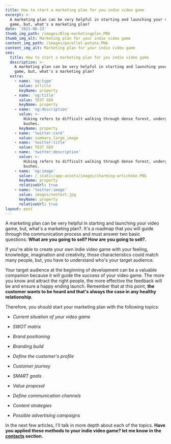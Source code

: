 ```yaml
---
title: How to start a marketing plan for you indie video game
excerpt: >-
  A marketing plan can be very helpful in starting and launching your video
  game, but, what's a marketing plan?
date: '2021-06-23'
thumb_img_path: /images/Blog-marketingplan.PNG
thumb_img_alt: Marketing plan for your indie video game
content_img_path: /images/parallel-potato.PNG
content_img_alt: Marketing plan for your indie video game
seo:
  title: How to start a marketing plan for you indie video game
  description: >-
    A marketing plan can be very helpful in starting and launching your video
    game, but, what's a marketing plan?
  extra:
    - name: 'og:type'
      value: article
      keyName: property
    - name: 'og:title'
      value: TEST SEO
      keyName: property
    - name: 'og:description'
      value: >-
        Hiking refers to difficult walking through dense forest, undergrowth, or
        bushes.
      keyName: property
    - name: 'twitter:card'
      value: summary_large_image
    - name: 'twitter:title'
      value: TEST SEO
    - name: 'twitter:description'
      value: >-
        Hiking refers to difficult walking through dense forest, undergrowth, or
        bushes.
    - name: 'og:image'
      value: /_static/app-assets/images/charming-artichoke.PNG
      keyName: property
      relativeUrl: true
    - name: 'twitter:image'
      value: images/seotest.jpg
      keyName: property
      relativeUrl: true
layout: post
---
```

A marketing plan can be very helpful in starting and launching your video game, but, what's a marketing plan?. It's a roadmap that you will guide through the communication process and must answer two basic questions: **What are you going to sell? How are you going to sell?.**

If you're able to create your own indie video game with your feeling, knowledge, imagination and creativity, those characteristics could match many people, but, you have to understand who's your target audience.

Your target audience at the beginning of development can be a valuable companion because it will guide the success of your video game. The more you know and attract the right people, the more effective the feedback will be and ensure a happy ending launch. Remember that at this point, **the customer wants to be heard and that's always the case in any healthy relationship**.

Therefore, you should start your marketing plan with the following topics:

*   *Current situation of your video game*

*   *SWOT matrix*

*   *Brand positioning*

*   *Branding build*

*   *Define the customer's profile*

*   *Customer journey*

*   *SMART goals*

*   *Value proposal*

*   *Define communication channels*

*   *Content strategies*

*   *Possible advertising campaigns*

In the next few articles, I'll talk in more depth about each of the topics. **Have you applied these methods to your indie video game? let me know in the <a class="event-url" href="https://www.ivandemartino.com/contact/" target="_blank"><strong>contacts</strong></a> section.**
